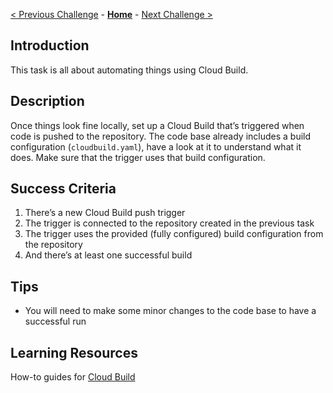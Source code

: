 
[< Previous Challenge](challenge-02.md) - **[Home](../README.md)** - [Next Challenge >](challenge-04.md)
## Introduction

This task is all about automating things using Cloud Build.

## Description

Once things look fine locally, set up a Cloud Build that’s triggered when code is pushed to the repository. The code base already includes a build configuration (`cloudbuild.yaml`), have a look at it to understand what it does. Make sure that the trigger uses that build configuration. 

## Success Criteria

1. There’s a new Cloud Build push trigger
2. The trigger is connected to the repository created in the previous task
3. The trigger uses the provided (fully configured) build configuration from the repository
4. And there’s at least one successful build 

## Tips

- You will need to make some minor changes to the code base to have a successful run

## Learning Resources

How-to guides for [Cloud Build](https://cloud.google.com/build/docs/how-to)


